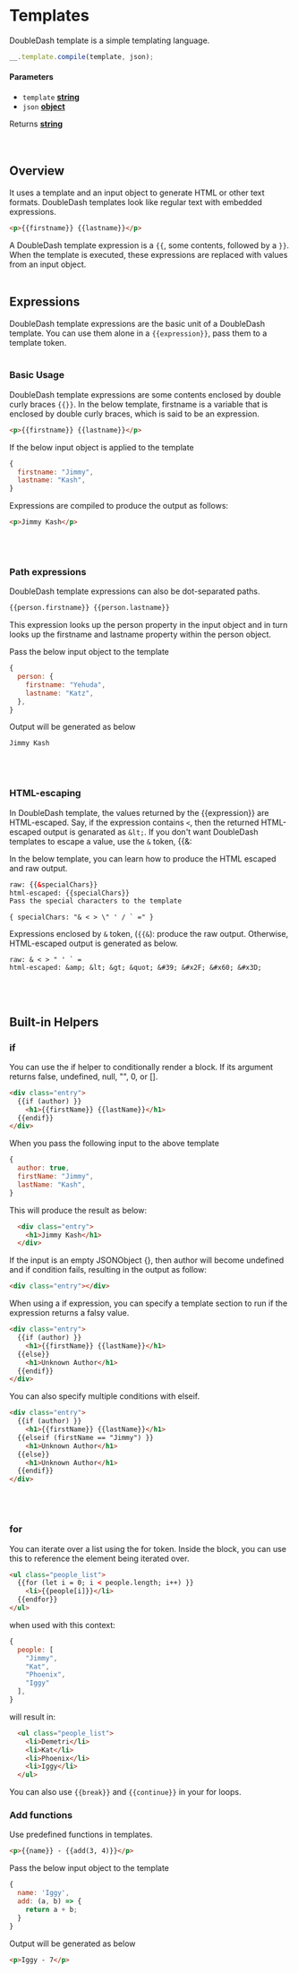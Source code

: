 # Templates

DoubleDash template is a simple templating language.

```js
__.template.compile(template, json);
```

#### Parameters

*   `template` **[string](https://developer.mozilla.org/docs/Web/JavaScript/Reference/Global_Objects/String)** 
*   `json` **[object](https://developer.mozilla.org/docs/Web/JavaScript/Reference/Global_Objects/Object)** 

Returns **[string](https://developer.mozilla.org/docs/Web/JavaScript/Reference/Global_Objects/String)**  
<br>
<br>

## Overview

It uses a template and an input object to generate HTML or other text formats. DoubleDash templates look like regular text with embedded expressions.

```html
<p>{{firstname}} {{lastname}}</p>
```

A DoubleDash template expression is a `{{`, some contents, followed by a `}}`. When the template is executed, these expressions are replaced with values from an input object.
<br>
<br>

## Expressions
DoubleDash template expressions are the basic unit of a DoubleDash template. You can use them alone in a `{{expression}}`, pass them to a template token.
<br>
<br>

### Basic Usage

DoubleDash template expressions are some contents enclosed by double curly braces `{{}}`. In the below template, firstname is a variable that is enclosed by double curly braces, which is said to be an expression.

```html
<p>{{firstname}} {{lastname}}</p>
```

If the below input object is applied to the template
```js
{
  firstname: "Jimmy",
  lastname: "Kash",
}
```

Expressions are compiled to produce the output as follows:
```html
<p>Jimmy Kash</p>
```
<br>
<br>

### Path expressions

DoubleDash template expressions can also be dot-separated paths.

```html
{{person.firstname}} {{person.lastname}}
```

This expression looks up the person property in the input object and in turn looks up the firstname and lastname property within the person object.

Pass the below input object to the template
```js
{
  person: {
    firstname: "Yehuda",
    lastname: "Katz",
  },
}
```

Output will be generated as below
```html
Jimmy Kash
```
<br>
<br>

### HTML-escaping

In DoubleDash template, the values returned by the {{expression}} are HTML-escaped. Say, if the expression contains `<`, then the returned HTML-escaped output is genarated as `&lt;`. If you don't want DoubleDash templates to escape a value, use the `&` token, {{&:

In the below template, you can learn how to produce the HTML escaped and raw output.

```html
raw: {{&specialChars}}
html-escaped: {{specialChars}}
Pass the special characters to the template
```

```
{ specialChars: "& < > \" ' / ` =" }
```
Expressions enclosed by `&` token, (`{{&`): produce the raw output. Otherwise, HTML-escaped output is generated as below.

```
raw: & < > " ' ` =
html-escaped: &amp; &lt; &gt; &quot; &#39; &#x2F; &#x60; &#x3D;
```
<br>
<br>

## Built-in Helpers

### if

You can use the if helper to conditionally render a block. If its argument returns false, undefined, null, "", 0, or [].

```html
<div class="entry">
  {{if (author) }}
    <h1>{{firstName}} {{lastName}}</h1>
  {{endif}}
</div>
```

When you pass the following input to the above template
```js
{
  author: true,
  firstName: "Jimmy",
  lastName: "Kash",
}
```

This will produce the result as below:
```html
  <div class="entry">
    <h1>Jimmy Kash</h1>
  </div>
```

If the input is an empty JSONObject {}, then author will become undefined and if condition fails, resulting in the output as follow:
```html
<div class="entry"></div>
```

When using a if expression, you can specify a template section to run if the expression returns a falsy value.
```html
<div class="entry">
  {{if (author) }}
    <h1>{{firstName}} {{lastName}}</h1>
  {{else}}
    <h1>Unknown Author</h1>
  {{endif}}
</div>
```

You can also specify multiple conditions with elseif.
```html
<div class="entry">
  {{if (author) }}
    <h1>{{firstName}} {{lastName}}</h1>
  {{elseif (firstName == "Jimmy") }}
    <h1>Unknown Author</h1>
  {{else}}
    <h1>Unknown Author</h1>
  {{endif}}
</div>
```
<br>
<br>

### for

You can iterate over a list using the for token. Inside the block, you can use this to reference the element being iterated over.
```html
<ul class="people_list">
  {{for (let i = 0; i < people.length; i++) }}
    <li>{{people[i]}}</li>
  {{endfor}}
</ul>
```

when used with this context:
```js
{
  people: [
    "Jimmy",
    "Kat",
    "Phoenix",
    "Iggy"
  ],
}
```

will result in:
```html
  <ul class="people_list">
    <li>Demetri</li>
    <li>Kat</li>
    <li>Phoenix</li>
    <li>Iggy</li>
  </ul>
```

You can also use `{{break}}` and `{{continue}}` in your for loops.


### Add functions

Use predefined functions in templates.
```html
<p>{{name}} - {{add(3, 4)}}</p>
```

Pass the below input object to the template
```js
{
  name: 'Iggy',
  add: (a, b) => {
    return a + b;
  }
}
```

Output will be generated as below
```html
<p>Iggy - 7</p>
```
<br>
<br>
